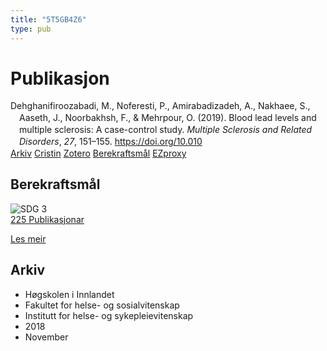 ```yaml
---
title: "5T5GB4Z6"
type: pub
---
```

<h1>Publikasjon</h1>
<article id="csl-bib-container-5T5GB4Z6" class="csl-bib-container">
  <div class="csl-bib-body" style="line-height: 1.35; padding-left: 1em; text-indent:-1em;">
  <div class="csl-entry">Dehghanifiroozabadi, M., Noferesti, P., Amirabadizadeh, A., Nakhaee, S., Aaseth, J., Noorbakhsh, F., &amp; Mehrpour, O. (2019). Blood lead levels and multiple sclerosis: A case-control study. <i>Multiple Sclerosis and Related Disorders</i>, <i>27</i>, 151&#x2013;155. <a href="https://doi.org/10.010">https://doi.org/10.010</a></div>
</div>
  <div class="csl-bib-buttons">
    <a href="#taxonomy-article-5T5GB4Z6" class="csl-bib-button">Arkiv</a>
    <a href alt="Cristin URL" class="csl-bib-button">Cristin</a>
    <a href alt="Zotero URL" class="csl-bib-button">Zotero</a>
    <a href="#sdg-article-5T5GB4Z6" class="csl-bib-button">Berekraftsmål</a>
    <a href="http://ezproxy.inn.no/login?url=https://doi.org/10.010" class="csl-bib-button">EZproxy</a>
  </div>
  <div id="csl-bib-meta-container-5T5GB4Z6"></div>
</article>
<div id="csl-bib-meta-5T5GB4Z6" class="csl-bib-meta">
  <article id="sdg-article-5T5GB4Z6" class="sdg-article">
    <h1>Berekraftsmål</h1>
    <div class="sdg-container"><div id="sdg3" class="sdg">
<img src="{{< params subfolder >}}images/sdg/sdg03_no.png" class="image" alt="SDG 3">
<div class="sdg-overlay">
<a href="{{< params subfolder >}}no/archive/?sdg=3#archive" class="sdg-publication-count"><span>225</span> Publikasjonar</a>
<p><a href="https://www.fn.no/om-fn/fns-baerekraftsmaal/god-helse-og-livskvalitet?lang=nno-NO" class="sdg-read-more">Les meir</a></p>
</div>
</div></div>
  </article>
  <article id="taxonomy-article-5T5GB4Z6" class="taxonomy-article">
    <h1>Arkiv</h1>
    <ul>
      <li>Høgskolen i Innlandet</li>
      <li>Fakultet for helse- og sosialvitenskap</li>
      <li>Institutt for helse- og sykepleievitenskap</li>
      <li>2018</li>
      <li>November</li>
    </ul>
  </article>
</div>
